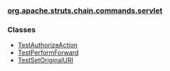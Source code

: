 ### [org.apache.struts.chain.commands.servlet](package-summary.html.md)

### Classes

-   [TestAuthorizeAction](TestAuthorizeAction.html.md)
-   [TestPerformForward](TestPerformForward.html.md)
-   [TestSetOriginalURI](TestSetOriginalURI.html.md)

